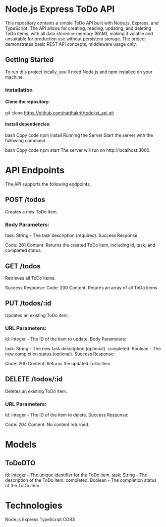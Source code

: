 # Node.js Express ToDo API

This repository contains a simple ToDo API built with Node.js, Express, and TypeScript. The API allows for creating, reading, updating, and deleting ToDo items, with all data stored in-memory (RAM), making it volatile and unsuitable for production use without persistent storage. The project demonstrates basic REST API concepts, middleware usage only.

## Getting Started

To run this project locally, you'll need Node.js and npm installed on your machine.

### Installation

#### Clone the repository:

git clone https://github.com/natthakrit/todolist_api.git

#### Install dependencies:
bash
Copy code
npm install
Running the Server
Start the server with the following command:

bash
Copy code
npm start
The server will run on http://localhost:3000.

# API Endpoints
The API supports the following endpoints:

## POST /todos
Creates a new ToDo item.

### Body Parameters:

task: String - The task description (required).
Success Response:

Code: 201
Content: Returns the created ToDo item, including id, task, and completed status.

## GET /todos
Retrieves all ToDo items.

Success Response:
Code: 200
Content: Returns an array of all ToDo items.

## PUT /todos/:id
Updates an existing ToDo item.

### URL Parameters:

id: Integer - The ID of the item to update.
Body Parameters:

task: String - The new task description (optional).
completed: Boolean - The new completion status (optional).
Success Response:

Code: 200
Content: Returns the updated ToDo item.

## DELETE /todos/:id
Deletes an existing ToDo item.

### URL Parameters:

id: Integer - The ID of the item to delete.
Success Response:

Code: 204
Content: No content returned.

# Models
## ToDoDTO
id: Integer - The unique identifier for the ToDo item.
task: String - The description of the ToDo item.
completed: Boolean - The completion status of the ToDo item.

# Technologies
Node.js
Express
TypeScript
CORS
